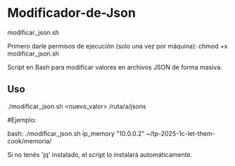 # Modificador-de-Json
 modificar_json.sh

Primero darle permisos de ejecución (solo una vez por máquina):
chmod +x modificar_json.sh

Script en Bash para modificar valores en archivos JSON de forma masiva.

## Uso

./modificar_json.sh <clave> <nuevo_valor> /ruta/a/jsons

#Ejemplo:

bash:
./modificar_json.sh ip_memory \"10.0.0.2\" ~/tp-2025-1c-let-them-cook/memoria/


Si no tenés 'jq' instalado, el script lo instalará automáticamente.

